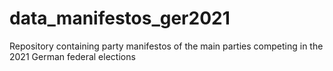 # data_manifestos_ger2021
Repository containing party manifestos of the main parties competing in the 2021 German federal elections
